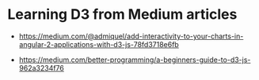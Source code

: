 # Learning D3 from Medium articles

- https://medium.com/@admiquel/add-interactivity-to-your-charts-in-angular-2-applications-with-d3-js-78fd3718e6fb

- https://medium.com/better-programming/a-beginners-guide-to-d3-js-962a3234f76
